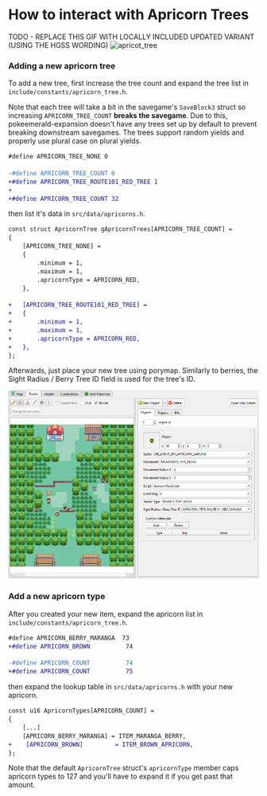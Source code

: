 # How to interact with Apricorn Trees

TODO - REPLACE THIS GIF WITH LOCALLY INCLUDED UPDATED VARIANT (USING THE HGSS WORDING)
![apricot_tree](https://github.com/GraionDilach/spinarakgreen/assets/1136302/0f0c3f8c-1130-42f2-9f3c-8a31d6bcf98a)

### Adding a new apricorn tree

To add a new tree, first increase the tree count and expand the tree list in `include/constants/apricorn_tree.h`.

Note that each tree will take a bit in the savegame's `SaveBlock3` struct so increasing `APRICORN_TREE_COUNT` **breaks the savegame**.
Due to this, pokeemerald-expansion doesn't have any trees set up by default to prevent breaking downstream savegames.
The trees support random yields and properly use plural case on plural yields.

```diff
#define APRICORN_TREE_NONE 0

-#define APRICORN_TREE_COUNT 0
+#define APRICORN_TREE_ROUTE101_RED_TREE 1
+
+#define APRICORN_TREE_COUNT 32
```

then list it's data in `src/data/apricorns.h`.

```diff
const struct ApricornTree gApricornTrees[APRICORN_TREE_COUNT] =
{
    [APRICORN_TREE_NONE] =
    {
        .minimum = 1,
        .maximum = 1,
        .apricornType = APRICORN_RED,
    },

+   [APRICORN_TREE_ROUTE101_RED_TREE] =
+   {
+       .minimum = 1,
+       .maximum = 1,
+       .apricornType = APRICORN_RED,
+   },
};
```
Afterwards, just place your new tree using porymap.
Similarly to berries, the Sight Radius / Berry Tree ID field is used for the tree's ID.

![apricorn-tree-porymap](/docs/tutorials/img/apricorn_tree/apricorn-tree-porymap.png)

### Add a new apricorn type

After you created your new item, expand the apricorn list in `include/constants/apricorn_tree.h`.

```diff
#define APRICORN_BERRY_MARANGA  73
+#define APRICORN_BROWN          74

-#define APRICORN_COUNT          74
+#define APRICORN_COUNT          75
```

then expand the lookup table in `src/data/apricorns.h` with your new apricorn.
```diff
const u16 ApricornTypes[APRICORN_COUNT] =
{
    [...]
    [APRICORN_BERRY_MARANGA] = ITEM_MARANGA_BERRY,
+    [APRICORN_BROWN]         = ITEM_BROWN_APRICORN,
};
```

Note that the default `ApricornTree` struct's `apricornType` member caps apricorn types to 127 and you'll have to expand it if you get past that amount.